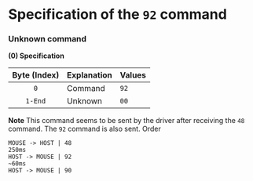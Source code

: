 # Specification of the `92` command
### Unknown command

**(0) Specification**

Byte (Index) | Explanation | Values
:---: | --- | ---
`0` | Command | `92`
`1-End` | Unknown | `00`

**Note**
This command seems to be sent by the driver after receiving the `48` command. The `92` command is also sent.
Order
```
MOUSE -> HOST | 48
250ms
HOST -> MOUSE | 92
~60ms
HOST -> MOUSE | 90
```
